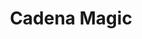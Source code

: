 ---
title: Cadena Magic
date: 
draft: false

# descripcion
description : Cadena de plata

materials: Plata 925

color: Plateado

dimensions: 45cm largo

code: 04-12-0410

type: "Colgantes"

categories: []

price: $3.480,00

# Images
# first image will be shown in the product page
images:
  # - image: "images/path_to_image"
  # La ubicacion de las imagenes es imagenes/Colgantes/Colgantes.Cadenas/04-12-0410-cadena-magic
  - image: "./images/colgantes/cadenas/04-12-0410-cadena-magic_a.JPG"
  - image: "./images/colgantes/cadenas/04-12-0410-cadena-magic_b.JPG"
---